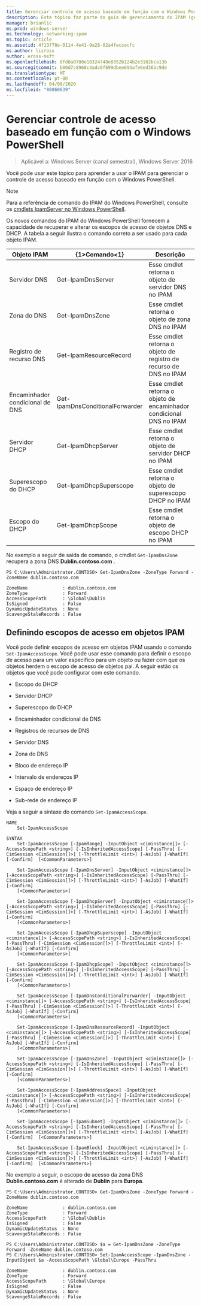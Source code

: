 ```yaml
---
title: Gerenciar controle de acesso baseado em função com o Windows PowerShell
description: Este tópico faz parte do guia de gerenciamento do IPAM (gerenciamento de endereços IP) no Windows Server 2016.
manager: brianlic
ms.prod: windows-server
ms.technology: networking-ipam
ms.topic: article
ms.assetid: 4f13f78e-0114-4e41-9a28-82a4feccecfc
ms.author: lizross
author: eross-msft
ms.openlocfilehash: 8fd8a0780e18324748e0352b124b2e3182bca13b
ms.sourcegitcommit: b00d7c8968c4adc8f699dbee694afe6ed36bc9de
ms.translationtype: MT
ms.contentlocale: pt-BR
ms.lasthandoff: 04/08/2020
ms.locfileid: "80860639"
---
```

# <a name="manage-role-based-access-control-with-windows-powershell"></a>Gerenciar controle de acesso baseado em função com o Windows PowerShell

>Aplicável a: Windows Server (canal semestral), Windows Server 2016

Você pode usar este tópico para aprender a usar o IPAM para gerenciar o controle de acesso baseado em função com o Windows PowerShell.  
  
>[!NOTE]
>Para a referência de comando do IPAM do Windows PowerShell, consulte os [cmdlets IpamServer no Windows PowerShell](https://docs.microsoft.com/powershell/module/ipamserver/?view=win10-ps).  
  
Os novos comandos do IPAM do Windows PowerShell fornecem a capacidade de recuperar e alterar os escopos de acesso de objetos DNS e DHCP. A tabela a seguir ilustra o comando correto a ser usado para cada objeto IPAM.  
  
|Objeto IPAM|{1&gt;Comando&lt;1}|Descrição|  
|---------------|-----------|---------------|  
|Servidor DNS|Get-IpamDnsServer|Esse cmdlet retorna o objeto de servidor DNS no IPAM|  
|Zona do DNS|Get-IpamDnsZone|Esse cmdlet retorna o objeto de zona DNS no IPAM|  
|Registro de recurso DNS|Get-IpamResourceRecord|Esse cmdlet retorna o objeto de registro de recurso de DNS no IPAM|  
|Encaminhador condicional de DNS|Get-IpamDnsConditionalForwarder|Esse cmdlet retorna o objeto de encaminhador condicional DNS no IPAM|  
|Servidor DHCP|Get-IpamDhcpServer|Esse cmdlet retorna o objeto de servidor DHCP no IPAM|  
|Superescopo do DHCP|Get-IpamDhcpSuperscope|Esse cmdlet retorna o objeto de superescopo DHCP no IPAM|  
|Escopo do DHCP|Get-IpamDhcpScope|Esse cmdlet retorna o objeto de escopo DHCP no IPAM|  
  
No exemplo a seguir de saída de comando, o cmdlet `Get-IpamDnsZone` recupera a zona DNS **Dublin.contoso.com** .  
  
```  
PS C:\Users\Administrator.CONTOSO> Get-IpamDnsZone -ZoneType Forward -ZoneName dublin.contoso.com  
  
ZoneName             : dublin.contoso.com  
ZoneType             : Forward  
AccessScopePath      : \Global\Dublin  
IsSigned             : False  
DynamicUpdateStatus  : None  
ScavengeStaleRecords : False  
```  
  
## <a name="setting-access-scopes-on-ipam-objects"></a>Definindo escopos de acesso em objetos IPAM  
Você pode definir escopos de acesso em objetos IPAM usando o comando `Set-IpamAccessScope`. Você pode usar esse comando para definir o escopo de acesso para um valor específico para um objeto ou fazer com que os objetos herdem o escopo de acesso de objetos pai. A seguir estão os objetos que você pode configurar com este comando.  
  
-   Escopo do DHCP  
  
-   Servidor DHCP  
  
-   Superescopo do DHCP  
  
-   Encaminhador condicional de DNS  
  
-   Registros de recursos de DNS  
  
-   Servidor DNS  
  
-   Zona do DNS  
  
-   Bloco de endereço IP  
  
-   Intervalo de endereços IP  
  
-   Espaço de endereço IP  
  
-   Sub-rede de endereço IP  
  
Veja a seguir a sintaxe do comando `Set-IpamAccessScope`.  
  
```  
NAME  
    Set-IpamAccessScope  
  
SYNTAX  
    Set-IpamAccessScope [-IpamRange] -InputObject <ciminstance[]> [-AccessScopePath <string>] [-IsInheritedAccessScope] [-PassThru] [-CimSession <CimSession[]>] [-ThrottleLimit <int>] [-AsJob] [-WhatIf] [-Confirm]  [<CommonParameters>]  
  
    Set-IpamAccessScope [-IpamDnsServer] -InputObject <ciminstance[]> [-AccessScopePath <string>] [-IsInheritedAccessScope] [-PassThru] [-CimSession <CimSession[]>] [-ThrottleLimit <int>] [-AsJob] [-WhatIf] [-Confirm]  
    [<CommonParameters>]  
  
    Set-IpamAccessScope [-IpamDhcpServer] -InputObject <ciminstance[]> [-AccessScopePath <string>] [-IsInheritedAccessScope] [-PassThru] [-CimSession <CimSession[]>] [-ThrottleLimit <int>] [-AsJob] [-WhatIf] [-Confirm]  
    [<CommonParameters>]  
  
    Set-IpamAccessScope [-IpamDhcpSuperscope] -InputObject <ciminstance[]> [-AccessScopePath <string>] [-IsInheritedAccessScope] [-PassThru] [-CimSession <CimSession[]>] [-ThrottleLimit <int>] [-AsJob] [-WhatIf] [-Confirm]  
    [<CommonParameters>]  
  
    Set-IpamAccessScope [-IpamDhcpScope] -InputObject <ciminstance[]> [-AccessScopePath <string>] [-IsInheritedAccessScope] [-PassThru] [-CimSession <CimSession[]>] [-ThrottleLimit <int>] [-AsJob] [-WhatIf] [-Confirm]  
    [<CommonParameters>]  
  
    Set-IpamAccessScope [-IpamDnsConditionalForwarder] -InputObject <ciminstance[]> [-AccessScopePath <string>] [-IsInheritedAccessScope] [-PassThru] [-CimSession <CimSession[]>] [-ThrottleLimit <int>] [-AsJob] [-WhatIf] [-Confirm]  
    [<CommonParameters>]  
  
    Set-IpamAccessScope [-IpamDnsResourceRecord] -InputObject <ciminstance[]> [-AccessScopePath <string>] [-IsInheritedAccessScope] [-PassThru] [-CimSession <CimSession[]>] [-ThrottleLimit <int>] [-AsJob] [-WhatIf] [-Confirm]  
    [<CommonParameters>]  
  
    Set-IpamAccessScope [-IpamDnsZone] -InputObject <ciminstance[]> [-AccessScopePath <string>] [-IsInheritedAccessScope] [-PassThru] [-CimSession <CimSession[]>] [-ThrottleLimit <int>] [-AsJob] [-WhatIf] [-Confirm]  
    [<CommonParameters>]  
  
    Set-IpamAccessScope [-IpamAddressSpace] -InputObject <ciminstance[]> [-AccessScopePath <string>] [-IsInheritedAccessScope] [-PassThru] [-CimSession <CimSession[]>] [-ThrottleLimit <int>] [-AsJob] [-WhatIf] [-Confirm]  
    [<CommonParameters>]  
  
    Set-IpamAccessScope [-IpamSubnet] -InputObject <ciminstance[]> [-AccessScopePath <string>] [-IsInheritedAccessScope] [-PassThru] [-CimSession <CimSession[]>] [-ThrottleLimit <int>] [-AsJob] [-WhatIf] [-Confirm]  [<CommonParameters>]  
  
    Set-IpamAccessScope [-IpamBlock] -InputObject <ciminstance[]> [-AccessScopePath <string>] [-IsInheritedAccessScope] [-PassThru] [-CimSession <CimSession[]>] [-ThrottleLimit <int>] [-AsJob] [-WhatIf] [-Confirm]  [<CommonParameters>]  
```  
  
No exemplo a seguir, o escopo de acesso da zona DNS **Dublin.contoso.com** é alterado de **Dublin** para **Europa**.  
  
```  
PS C:\Users\Administrator.CONTOSO> Get-IpamDnsZone -ZoneType Forward -ZoneName dublin.contoso.com  
  
ZoneName             : dublin.contoso.com  
ZoneType             : Forward  
AccessScopePath      : \Global\Dublin  
IsSigned             : False  
DynamicUpdateStatus  : None  
ScavengeStaleRecords : False  
  
PS C:\Users\Administrator.CONTOSO> $a = Get-IpamDnsZone -ZoneType Forward -ZoneName dublin.contoso.com  
PS C:\Users\Administrator.CONTOSO> Set-IpamAccessScope -IpamDnsZone -InputObject $a -AccessScopePath \Global\Europe -PassThru  
  
ZoneName             : dublin.contoso.com  
ZoneType             : Forward  
AccessScopePath      : \Global\Europe  
IsSigned             : False  
DynamicUpdateStatus  : None  
ScavengeStaleRecords : False  
```  
  


